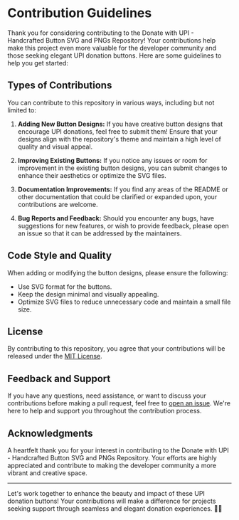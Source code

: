 # Contribution Guidelines

Thank you for considering contributing to the Donate with UPI - Handcrafted Button SVG and PNGs Repository! Your contributions help make this project even more valuable for the developer community and those seeking elegant UPI donation buttons. Here are some guidelines to help you get started:

## Types of Contributions

You can contribute to this repository in various ways, including but not limited to:

1. **Adding New Button Designs:** If you have creative button designs that encourage UPI donations, feel free to submit them! Ensure that your designs align with the repository's theme and maintain a high level of quality and visual appeal.

2. **Improving Existing Buttons:** If you notice any issues or room for improvement in the existing button designs, you can submit changes to enhance their aesthetics or optimize the SVG files.

3. **Documentation Improvements:** If you find any areas of the README or other documentation that could be clarified or expanded upon, your contributions are welcome.

4. **Bug Reports and Feedback:** Should you encounter any bugs, have suggestions for new features, or wish to provide feedback, please open an issue so that it can be addressed by the maintainers.


## Code Style and Quality

When adding or modifying the button designs, please ensure the following:

- Use SVG format for the buttons.
- Keep the design minimal and visually appealing.
- Optimize SVG files to reduce unnecessary code and maintain a small file size.

## License

By contributing to this repository, you agree that your contributions will be released under the [MIT License](LICENSE.md).

## Feedback and Support

If you have any questions, need assistance, or want to discuss your contributions before making a pull request, feel free to [open an issue](https://github.com/TakiShiwa/donate-with-upi/issues). We're here to help and support you throughout the contribution process.

## Acknowledgments

A heartfelt thank you for your interest in contributing to the Donate with UPI - Handcrafted Button SVG and PNGs Repository. Your efforts are highly appreciated and contribute to making the developer community a more vibrant and creative space.

---

Let's work together to enhance the beauty and impact of these UPI donation buttons! Your contributions will make a difference for projects seeking support through seamless and elegant donation experiences. 🙏💖
